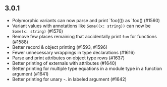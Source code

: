 ## 3.0.1

- Polymorphic variants can now parse and print \`foo(()) as \`foo() (#1560)
- Variant values with annotations like `Some((x: string))` can now be `Some(x: string)` (#1576)
- Remove few places remaining that accidentally print `fun` for functions (#1588)
- Better record & object printing (#1593, #1596)
- Fewer unnecessary wrappings in type declarations (#1616)
- Parse and print attributes on object type rows (#1637)
- Better printing of externals with attributes (#1640)
- Better printing for multiple type equations in a module type in a function argument (#1641)
- Better printing for unary -. in labeled argument (#1642)
